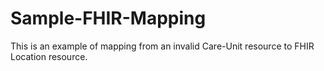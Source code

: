 # Sample-FHIR-Mapping
This is an example of mapping from an invalid Care-Unit resource to FHIR Location resource.
